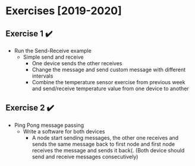 # Exercises [2019-2020]
## Exercise 1 :heavy_check_mark:
- Run the Send-Receive example
  - Simple send and receive
    - One device sends the other receives
    - Change the message and send custom message with different intervals
    - Combine the temperature sensor exercise from previous week and send/receive temperature value from one device to another
    
## Exercise 2 :heavy_check_mark:
- Ping Pong message passing
  - Write a software for both devices
    - A node start sending messages, the other one receives and sends the same message back to first node and
    first node receives the message and sends it back(. (Both device should send and receive messages consecutively)
